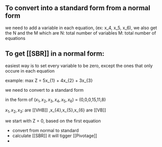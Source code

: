 

## To convert into a standard form from a normal form
we need to add a variable in each equation, (ex: x_4, x_5, x_6), 
we also get the N and the M
which are
N: total number of variables
M: total number of equations


## To get [[SBR]] in a normal form:
easiest way is to set every variable to be zero, except the ones that only occure in each equation

example: 
max Z = 5x_{1} + 4x_{2} + 3x_{3}


we need to convert to a standard form




in the form of $(x_{1},\,x_{2},\,x_{3},\,x_{4},x_{5},x_{6})$ = (0,0,0,15,11,8) 

$x_{1},\,x_{2},\,x_{3}$: are [[VHB]]
\,x_{4},x_{5},x_{6} are [[VB]]

we start with Z = 0, based on the first equation




- convert from normal to standard
- calculate [[SBR]] it will tigger [[Pivotage]]
- 